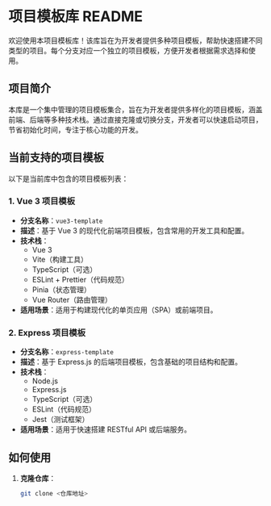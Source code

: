 # 项目模板库 README

欢迎使用本项目模板库！该库旨在为开发者提供多种项目模板，帮助快速搭建不同类型的项目。每个分支对应一个独立的项目模板，方便开发者根据需求选择和使用。

## 项目简介

本库是一个集中管理的项目模板集合，旨在为开发者提供多样化的项目模板，涵盖前端、后端等多种技术栈。通过直接克隆或切换分支，开发者可以快速启动项目，节省初始化时间，专注于核心功能的开发。

## 当前支持的项目模板

以下是当前库中包含的项目模板列表：

### 1. Vue 3 项目模板

- **分支名称**：`vue3-template`
- **描述**：基于 Vue 3 的现代化前端项目模板，包含常用的开发工具和配置。
- **技术栈**：
  - Vue 3
  - Vite（构建工具）
  - TypeScript（可选）
  - ESLint + Prettier（代码规范）
  - Pinia（状态管理）
  - Vue Router（路由管理）
- **适用场景**：适用于构建现代化的单页应用（SPA）或前端项目。

### 2. Express 项目模板

- **分支名称**：`express-template`
- **描述**：基于 Express.js 的后端项目模板，包含基础的项目结构和配置。
- **技术栈**：
  - Node.js
  - Express.js
  - TypeScript（可选）
  - ESLint（代码规范）
  - Jest（测试框架）
- **适用场景**：适用于快速搭建 RESTful API 或后端服务。

## 如何使用

1. **克隆仓库**：
   ```bash
   git clone <仓库地址>